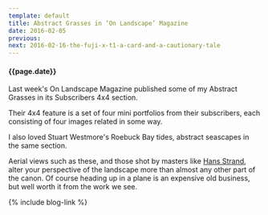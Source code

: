 ```yaml
---
template: default
title: Abstract Grasses in ‘On Landscape’ Magazine
date: 2016-02-05
previous:
next: 2016-02-16-the-fuji-x-t1-a-card-and-a-cautionary-tale
---
```


#### {{page.date}}

Last week's On Landscape Magazine published some of my Abstract Grasses in its Subscribers 4x4 section.

Their 4x4 feature is a set of four mini portfolios from their subscribers, each consisting of four images related in some way.



I also loved Stuart Westmore's Roebuck Bay tides, abstract seascapes in the same section.

Aerial views such as these, and those shot by masters like [Hans Strand](http://www.hansstrand.com/Hans_Strand/Aerials_14.html), alter your perspective of the landscape more than almost any other part of the canon. Of course heading up in a plane is an expensive old business, but well worth it from the work we see.

{% include blog-link %}